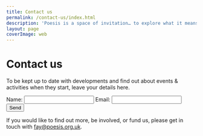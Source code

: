 ```yaml
---
title: Contact us
permalink: /contact-us/index.html
description: 'Poesis is a space of invitation… to explore what it means to be human at this point of profound planetary change; using our hands, heart and soul, as well as our relationship with systems and society.'
layout: page
coverImage: web
---
```


# Contact us

To be kept up to date with developments and find out about events & activities when they start, leave your details here.

<form name="sign-up" netlify>
  <label for="name">Name: <input type="text" name="name" /></label>
  <label>Email: <input type="email" name="email" /></label>
  <button type="submit">Send</button>
</form>

If you would like to find out more, be involved, or fund us, please get in touch with <a href="mailto:fay@poesis.org.uk">fay@poesis.org.uk</a>.
